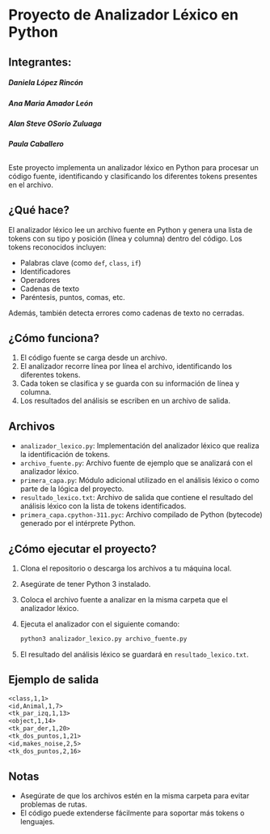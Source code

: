 
# Proyecto de Analizador Léxico en Python

## Integrantes:
##### Daniela López Rincón
##### Ana Maria Amador León 
##### Alan Steve OSorio Zuluaga 
##### Paula Caballero 

##
Este proyecto implementa un analizador léxico en Python para procesar un código fuente, identificando y clasificando los diferentes tokens presentes en el archivo.

## ¿Qué hace?

El analizador léxico lee un archivo fuente en Python y genera una lista de tokens con su tipo y posición (línea y columna) dentro del código. Los tokens reconocidos incluyen:
- Palabras clave (como `def`, `class`, `if`)
- Identificadores
- Operadores
- Cadenas de texto
- Paréntesis, puntos, comas, etc.

Además, también detecta errores como cadenas de texto no cerradas.

## ¿Cómo funciona?

1. El código fuente se carga desde un archivo.
2. El analizador recorre línea por línea el archivo, identificando los diferentes tokens.
3. Cada token se clasifica y se guarda con su información de línea y columna.
4. Los resultados del análisis se escriben en un archivo de salida.

## Archivos

- `analizador_lexico.py`: Implementación del analizador léxico que realiza la identificación de tokens.
- `archivo_fuente.py`: Archivo fuente de ejemplo que se analizará con el analizador léxico.
- `primera_capa.py`: Módulo adicional utilizado en el análisis léxico o como parte de la lógica del proyecto.
- `resultado_lexico.txt`: Archivo de salida que contiene el resultado del análisis léxico con la lista de tokens identificados.
- `primera_capa.cpython-311.pyc`: Archivo compilado de Python (bytecode) generado por el intérprete Python.

## ¿Cómo ejecutar el proyecto?

1. Clona el repositorio o descarga los archivos a tu máquina local.
2. Asegúrate de tener Python 3 instalado.
3. Coloca el archivo fuente a analizar en la misma carpeta que el analizador léxico.
4. Ejecuta el analizador con el siguiente comando:

   ```bash
   python3 analizador_lexico.py archivo_fuente.py
   ```

5. El resultado del análisis léxico se guardará en `resultado_lexico.txt`.

## Ejemplo de salida

```txt
<class,1,1>
<id,Animal,1,7>
<tk_par_izq,1,13>
<object,1,14>
<tk_par_der,1,20>
<tk_dos_puntos,1,21>
<id,makes_noise,2,5>
<tk_dos_puntos,2,16>
```

## Notas

- Asegúrate de que los archivos estén en la misma carpeta para evitar problemas de rutas.
- El código puede extenderse fácilmente para soportar más tokens o lenguajes.
